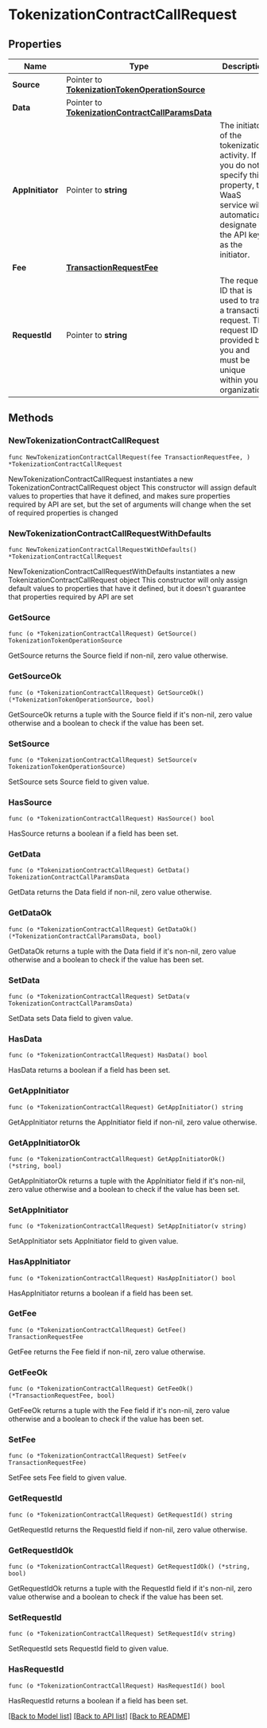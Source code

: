 # TokenizationContractCallRequest

## Properties

Name | Type | Description | Notes
------------ | ------------- | ------------- | -------------
**Source** | Pointer to [**TokenizationTokenOperationSource**](TokenizationTokenOperationSource.md) |  | [optional] 
**Data** | Pointer to [**TokenizationContractCallParamsData**](TokenizationContractCallParamsData.md) |  | [optional] 
**AppInitiator** | Pointer to **string** | The initiator of the tokenization activity. If you do not specify this property, the WaaS service will automatically designate the API key as the initiator. | [optional] 
**Fee** | [**TransactionRequestFee**](TransactionRequestFee.md) |  | 
**RequestId** | Pointer to **string** | The request ID that is used to track a transaction request. The request ID is provided by you and must be unique within your organization. | [optional] 

## Methods

### NewTokenizationContractCallRequest

`func NewTokenizationContractCallRequest(fee TransactionRequestFee, ) *TokenizationContractCallRequest`

NewTokenizationContractCallRequest instantiates a new TokenizationContractCallRequest object
This constructor will assign default values to properties that have it defined,
and makes sure properties required by API are set, but the set of arguments
will change when the set of required properties is changed

### NewTokenizationContractCallRequestWithDefaults

`func NewTokenizationContractCallRequestWithDefaults() *TokenizationContractCallRequest`

NewTokenizationContractCallRequestWithDefaults instantiates a new TokenizationContractCallRequest object
This constructor will only assign default values to properties that have it defined,
but it doesn't guarantee that properties required by API are set

### GetSource

`func (o *TokenizationContractCallRequest) GetSource() TokenizationTokenOperationSource`

GetSource returns the Source field if non-nil, zero value otherwise.

### GetSourceOk

`func (o *TokenizationContractCallRequest) GetSourceOk() (*TokenizationTokenOperationSource, bool)`

GetSourceOk returns a tuple with the Source field if it's non-nil, zero value otherwise
and a boolean to check if the value has been set.

### SetSource

`func (o *TokenizationContractCallRequest) SetSource(v TokenizationTokenOperationSource)`

SetSource sets Source field to given value.

### HasSource

`func (o *TokenizationContractCallRequest) HasSource() bool`

HasSource returns a boolean if a field has been set.

### GetData

`func (o *TokenizationContractCallRequest) GetData() TokenizationContractCallParamsData`

GetData returns the Data field if non-nil, zero value otherwise.

### GetDataOk

`func (o *TokenizationContractCallRequest) GetDataOk() (*TokenizationContractCallParamsData, bool)`

GetDataOk returns a tuple with the Data field if it's non-nil, zero value otherwise
and a boolean to check if the value has been set.

### SetData

`func (o *TokenizationContractCallRequest) SetData(v TokenizationContractCallParamsData)`

SetData sets Data field to given value.

### HasData

`func (o *TokenizationContractCallRequest) HasData() bool`

HasData returns a boolean if a field has been set.

### GetAppInitiator

`func (o *TokenizationContractCallRequest) GetAppInitiator() string`

GetAppInitiator returns the AppInitiator field if non-nil, zero value otherwise.

### GetAppInitiatorOk

`func (o *TokenizationContractCallRequest) GetAppInitiatorOk() (*string, bool)`

GetAppInitiatorOk returns a tuple with the AppInitiator field if it's non-nil, zero value otherwise
and a boolean to check if the value has been set.

### SetAppInitiator

`func (o *TokenizationContractCallRequest) SetAppInitiator(v string)`

SetAppInitiator sets AppInitiator field to given value.

### HasAppInitiator

`func (o *TokenizationContractCallRequest) HasAppInitiator() bool`

HasAppInitiator returns a boolean if a field has been set.

### GetFee

`func (o *TokenizationContractCallRequest) GetFee() TransactionRequestFee`

GetFee returns the Fee field if non-nil, zero value otherwise.

### GetFeeOk

`func (o *TokenizationContractCallRequest) GetFeeOk() (*TransactionRequestFee, bool)`

GetFeeOk returns a tuple with the Fee field if it's non-nil, zero value otherwise
and a boolean to check if the value has been set.

### SetFee

`func (o *TokenizationContractCallRequest) SetFee(v TransactionRequestFee)`

SetFee sets Fee field to given value.


### GetRequestId

`func (o *TokenizationContractCallRequest) GetRequestId() string`

GetRequestId returns the RequestId field if non-nil, zero value otherwise.

### GetRequestIdOk

`func (o *TokenizationContractCallRequest) GetRequestIdOk() (*string, bool)`

GetRequestIdOk returns a tuple with the RequestId field if it's non-nil, zero value otherwise
and a boolean to check if the value has been set.

### SetRequestId

`func (o *TokenizationContractCallRequest) SetRequestId(v string)`

SetRequestId sets RequestId field to given value.

### HasRequestId

`func (o *TokenizationContractCallRequest) HasRequestId() bool`

HasRequestId returns a boolean if a field has been set.


[[Back to Model list]](../README.md#documentation-for-models) [[Back to API list]](../README.md#documentation-for-api-endpoints) [[Back to README]](../README.md)


